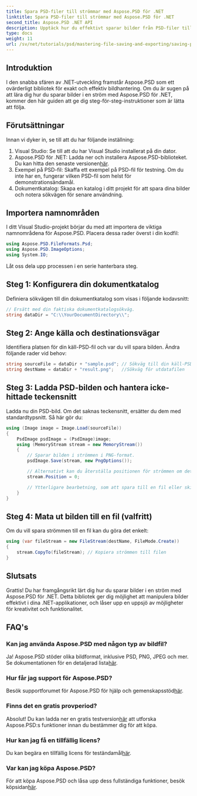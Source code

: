 ```yaml
---
title: Spara PSD-filer till strömmar med Aspose.PSD för .NET
linktitle: Spara PSD-filer till strömmar med Aspose.PSD för .NET
second_title: Aspose.PSD .NET API
description: Upptäck hur du effektivt sparar bilder från PSD-filer till strömmar med Aspose.PSD för .NET. Den här omfattande steg-för-steg-guiden täcker förutsättningar, koder och tekniker.
type: docs
weight: 11
url: /sv/net/tutorials/psd/mastering-file-saving-and-exporting/saving-psd-files-to-streams/
---
```

## Introduktion

I den snabba sfären av .NET-utveckling framstår Aspose.PSD som ett ovärderligt bibliotek för exakt och effektiv bildhantering. Om du är sugen på att lära dig hur du sparar bilder i en ström med Aspose.PSD för .NET, kommer den här guiden att ge dig steg-för-steg-instruktioner som är lätta att följa.

## Förutsättningar

Innan vi dyker in, se till att du har följande inställning:

1. Visual Studio: Se till att du har Visual Studio installerat på din dator.
2.  Aspose.PSD för .NET: Ladda ner och installera Aspose.PSD-biblioteket. Du kan hitta den senaste versionen[här](https://releases.aspose.com/psd/net/).
3. Exempel på PSD-fil: Skaffa ett exempel på PSD-fil för testning. Om du inte har en, fungerar vilken PSD-fil som helst för demonstrationsändamål.
4. Dokumentkatalog: Skapa en katalog i ditt projekt för att spara dina bilder och notera sökvägen för senare användning.

## Importera namnområden

I ditt Visual Studio-projekt börjar du med att importera de viktiga namnområdena för Aspose.PSD. Placera dessa rader överst i din kodfil:

```csharp
using Aspose.PSD.FileFormats.Psd;
using Aspose.PSD.ImageOptions;
using System.IO;
```

Låt oss dela upp processen i en serie hanterbara steg.

## Steg 1: Konfigurera din dokumentkatalog

Definiera sökvägen till din dokumentkatalog som visas i följande kodavsnitt:

```csharp
// Ersätt med din faktiska dokumentkatalogsökväg.
string dataDir = "C:\\YourDocumentDirectory\\";
```

## Steg 2: Ange källa och destinationsvägar

Identifiera platsen för din käll-PSD-fil och var du vill spara bilden. Ändra följande rader vid behov:

```csharp
string sourceFile = dataDir + "sample.psd"; // Sökväg till din käll-PSD-fil
string destName = dataDir + "result.png";   //Sökväg för utdatafilen
```

## Steg 3: Ladda PSD-bilden och hantera icke-hittade teckensnitt

Ladda nu din PSD-bild. Om det saknas teckensnitt, ersätter du dem med standardtypsnitt. Så här gör du:

```csharp
using (Image image = Image.Load(sourceFile))
{
    PsdImage psdImage = (PsdImage)image;
    using (MemoryStream stream = new MemoryStream())
    {
        // Sparar bilden i strömmen i PNG-format.
        psdImage.Save(stream, new PngOptions());

        // Alternativt kan du återställa positionen för strömmen om det behövs
        stream.Position = 0;

        // Ytterligare bearbetning, som att spara till en fil eller skicka över ett nätverk, kan göras här.
    }
}
```

## Steg 4: Mata ut bilden till en fil (valfritt)

Om du vill spara strömmen till en fil kan du göra det enkelt:

```csharp
using (var fileStream = new FileStream(destName, FileMode.Create))
{
    stream.CopyTo(fileStream); // Kopiera strömmen till filen
}
```

## Slutsats

Grattis! Du har framgångsrikt lärt dig hur du sparar bilder i en ström med Aspose.PSD för .NET. Detta bibliotek ger dig möjlighet att manipulera bilder effektivt i dina .NET-applikationer, och låser upp en uppsjö av möjligheter för kreativitet och funktionalitet.

## FAQ's

### Kan jag använda Aspose.PSD med någon typ av bildfil?
Ja! Aspose.PSD stöder olika bildformat, inklusive PSD, PNG, JPEG och mer. Se dokumentationen för en detaljerad lista[här](https://reference.aspose.com/psd/net/).

### Hur får jag support för Aspose.PSD?
 Besök supportforumet för Aspose.PSD för hjälp och gemenskapsstöd[här](https://forum.aspose.com/c/psd/34).

### Finns det en gratis provperiod?
 Absolut! Du kan ladda ner en gratis testversion[här](https://releases.aspose.com/) att utforska Aspose.PSD:s funktioner innan du bestämmer dig för att köpa.

### Hur kan jag få en tillfällig licens?
 Du kan begära en tillfällig licens för teständamål[här](https://purchase.conholdate.com/temporary-license/).

### Var kan jag köpa Aspose.PSD?
 För att köpa Aspose.PSD och låsa upp dess fullständiga funktioner, besök köpsidan[här](https://purchase.conholdate.com/buy).
